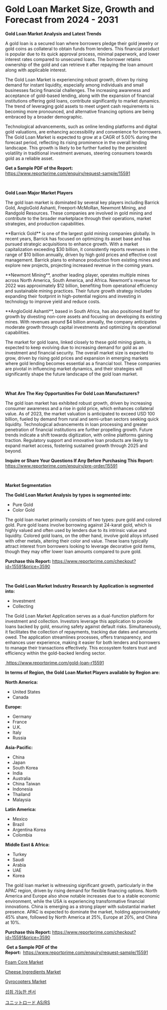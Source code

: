 <p><h1>Gold Loan Market Size, Growth and Forecast from 2024 - 2031</h1></p><p><strong>Gold Loan Market Analysis and Latest Trends</strong></p>
<p><p>A gold loan is a secured loan where borrowers pledge their gold jewelry or gold coins as collateral to obtain funds from lenders. This financial product is popular due to its quick approval process, minimal paperwork, and lower interest rates compared to unsecured loans. The borrower retains ownership of the gold and can retrieve it after repaying the loan amount along with applicable interest.</p><p>The Gold Loan Market is experiencing robust growth, driven by rising demand for instant liquidity, especially among individuals and small businesses facing financial challenges. The increasing awareness and acceptance of gold-based lending, along with the expansion of financial institutions offering gold loans, contribute significantly to market dynamics. The trend of leveraging gold assets to meet urgent cash requirements is becoming more pronounced, and alternative financing options are being embraced by a broader demographic.</p><p>Technological advancements, such as online lending platforms and digital gold valuations, are enhancing accessibility and convenience for borrowers. The Gold Loan Market is expected to grow at a CAGR of 5.00% during the forecast period, reflecting its rising prominence in the overall lending landscape. This growth is likely to be further fueled by the persistent volatility in traditional investment avenues, steering consumers towards gold as a reliable asset.</p></p>
<p><strong>Get a Sample PDF of the Report:&nbsp;</strong> <a href="https://www.reportprime.com/enquiry/request-sample/15591">https://www.reportprime.com/enquiry/request-sample/15591</a></p>
<p>&nbsp;</p>
<p><strong>Gold Loan Major Market Players</strong></p>
<p><p>The gold loan market is dominated by several key players including Barrick Gold, AngloGold Ashanti, Freeport-McMoRan, Newmont Mining, and Randgold Resources. These companies are involved in gold mining and contribute to the broader marketplace through their operations, market strategies, and production capabilities.</p><p>**Barrick Gold** is one of the largest gold mining companies globally. In recent years, Barrick has focused on optimizing its asset base and has pursued strategic acquisitions to enhance growth. With a market capitalization exceeding $30 billion, it consistently reports revenues in the range of $10 billion annually, driven by high gold prices and effective cost management. Barrick plans to enhance production from existing mines and explore new projects, projecting increased revenue in the coming years.</p><p>**Newmont Mining**, another leading player, operates multiple mines across North America, South America, and Africa. Newmont's revenue for 2022 was approximately $12 billion, benefiting from operational efficiency and sustainable mining practices. Their future growth strategy includes expanding their footprint in high-potential regions and investing in technology to improve yield and reduce costs.</p><p>**AngloGold Ashanti**, based in South Africa, has also positioned itself for growth by divesting non-core assets and focusing on developing its existing mines. With revenues around $4 billion annually, the company anticipates moderate growth through capital investments and optimizing its operational capabilities.</p><p>The market for gold loans, linked closely to these gold mining giants, is expected to keep evolving due to increasing demand for gold as an investment and financial security. The overall market size is expected to grow, driven by rising gold prices and expansion in emerging markets where gold lending becomes essential as a financial tool. These companies are pivotal in influencing market dynamics, and their strategies will significantly shape the future landscape of the gold loan market.</p></p>
<p>&nbsp;</p>
<p><strong>What Are The Key Opportunities For Gold Loan Manufacturers?</strong></p>
<p><p>The gold loan market has exhibited robust growth, driven by increasing consumer awareness and a rise in gold price, which enhances collateral value. As of 2023, the market valuation is anticipated to exceed USD 100 billion, fueled by demand from rural and semi-urban sectors seeking quick liquidity. Technological advancements in loan processing and greater penetration of financial institutions are further propelling growth. Future trends indicate a shift towards digitization, with online platforms gaining traction. Regulatory support and innovative loan products are likely to expand market access, fostering sustained growth through 2025 and beyond.</p></p>
<p><strong>Inquire or Share Your Questions If Any Before Purchasing This Report:</strong> <a href="https://www.reportprime.com/enquiry/pre-order/15591">https://www.reportprime.com/enquiry/pre-order/15591</a></p>
<p>&nbsp;</p>
<p><strong>Market Segmentation</strong></p>
<p><strong>The Gold Loan Market Analysis by types is segmented into:</strong></p>
<p><ul><li>Pure Gold</li><li>Color Gold</li></ul></p>
<p><p>The gold loan market primarily consists of two types: pure gold and colored gold. Pure gold loans involve borrowing against 24-karat gold, which is highly valued and often used by lenders due to its intrinsic value and liquidity. Colored gold loans, on the other hand, involve gold alloys infused with other metals, altering their color and value. These loans typically attract interest from borrowers looking to leverage decorative gold items, though they may offer lower loan amounts compared to pure gold.</p></p>
<p><strong>Purchase this Report:&nbsp;</strong><a href="https://www.reportprime.com/checkout?id=15591&price=3590">https://www.reportprime.com/checkout?id=15591&price=3590</a></p>
<p>&nbsp;</p>
<p><strong>The Gold Loan Market Industry Research by Application is segmented into:</strong></p>
<p><ul><li>Investment</li><li>Collecting</li></ul></p>
<p><p>The Gold Loan Market Application serves as a dual-function platform for investment and collection. Investors leverage this application to provide loans backed by gold, ensuring safety against default risks. Simultaneously, it facilitates the collection of repayments, tracking due dates and amounts owed. The application streamlines processes, offers transparency, and enhances user experience, making it easier for both lenders and borrowers to manage their transactions effectively. This ecosystem fosters trust and efficiency within the gold-backed lending sector.</p></p>
<p><a href="https://www.reportprime.com/gold-loan-r15591">&nbsp;https://www.reportprime.com/gold-loan-r15591</a></p>
<p><strong>In terms of Region, the Gold Loan Market Players available by Region are:</strong></p>
<p>
    <p> <strong> North America: </strong>
        <ul>
            <li>United States</li>
            <li>Canada</li>
        </ul>
        </p> 
    <p> <strong> Europe: </strong>
        <ul>
            <li>Germany</li>
            <li>France</li>
            <li>U.K.</li>
            <li>Italy</li>
            <li>Russia</li>
        </ul>
        </p> 
    <p> <strong> Asia-Pacific: </strong>
        <ul>
            <li>China</li>
            <li>Japan</li>
            <li>South Korea</li>
            <li>India</li>
            <li>Australia</li>
            <li>China Taiwan</li>
            <li>Indonesia</li>
            <li>Thailand</li>
            <li>Malaysia</li>
        </ul>
        </p> 
    <p> <strong> Latin America: </strong>
        <ul>
            <li>Mexico</li>
            <li>Brazil</li>
            <li>Argentina Korea</li>
            <li>Colombia</li>
        </ul>
        </p> 
    <p> <strong> Middle East & Africa: </strong>
        <ul>
            <li>Turkey</li>
            <li>Saudi</li>
            <li>Arabia</li>
            <li>UAE</li>
            <li>Korea</li>
        </ul>
    </p>
    </p>
<p><p>The gold loan market is witnessing significant growth, particularly in the APAC region, driven by rising demand for flexible financing options. North America and Europe also show notable increases due to a stable economic environment, while the USA is experiencing transformative financial innovations. China is emerging as a strong player with substantial market presence. APAC is expected to dominate the market, holding approximately 45% share, followed by North America at 25%, Europe at 20%, and China at 10%.</p></p>
<p><strong>Purchase this Report: </strong><a href="https://www.reportprime.com/checkout?id=15591&price=3590">https://www.reportprime.com/checkout?id=15591&price=3590</a></p>
<p>&nbsp;<strong>Get a Sample PDF of the Report:&nbsp;&nbsp;</strong><a href="https://www.reportprime.com/enquiry/request-sample/15591">https://www.reportprime.com/enquiry/request-sample/15591</a></p>
<p><strong></strong></p>
<p><p><a href="https://medium.com/@nyahmertz1928/this-report-aims-to-deliver-an-in-depth-analysis-of-the-global-foam-core-market-offering-both-a9f5fdcf2464">Foam Core Market</a></p><p><a href="https://www.linkedin.com/pulse/cheese-ingredients-market-research-report-includes-analysis-udaye?trackingId=OX1Yja2aRDuUrVk9bB2BWA%3D%3D">Cheese Ingredients Market</a></p><p><a href="https://issuu.com/reportprime-2/docs/gyrocopters-market-size-2030.pptx_a74d190cd14343">Gyrocopters Market</a></p><p><a href="https://medium.com/@zolajenkins98/ingestible-sensor-market-%EC%9D%98-%EA%B8%80%EB%A1%9C%EB%B2%8C-%EC%8B%9C%EC%9E%A5-%EA%B0%9C%EC%9A%94%EB%8A%94-%EC%A0%84-%EC%84%B8%EA%B3%84-%EB%B0%8F-%EC%A3%BC%EC%9A%94-%EC%8B%9C%EC%9E%A5%EC%9D%98-%EC%82%B0%EC%97%85%EC%97%90-%EC%98%81%ED%96%A5%EC%9D%84-%EB%AF%B8%EC%B9%98%EB%8A%94-%EC%A3%BC%EC%9A%94-%ED%8A%B8%EB%A0%8C%EB%93%9C%EC%97%90-%EB%8C%80%ED%95%9C-%EB%8F%85%ED%8A%B9%ED%95%9C-%EA%B4%80%EC%A0%90%EC%9D%84-%EC%A0%9C%EA%B3%B5%ED%95%A9%EB%8B%88%EB%8B%A4-71056c74762a">섭취 가능한 센서</a></p><p><a href="https://medium.com/@coleensxrkkn/unit-load-as-rs-market-%E3%81%AF-%E3%82%B3%E3%82%B9%E3%83%88%E7%AE%A1%E7%90%86%E3%81%A8%E5%8A%B9%E7%8E%87%E5%90%91%E4%B8%8A%E3%82%92%E5%84%AA%E5%85%88%E3%81%97%E3%81%BE%E3%81%99-%E3%81%95%E3%82%89%E3%81%AB-%E5%A0%B1%E5%91%8A%E6%9B%B8%E3%81%AF%E5%B8%82%E5%A0%B4%E3%81%AE%E9%9C%80%E8%A6%81%E9%9D%A2%E3%81%A8%E4%BE%9B%E7%B5%A6%E9%9D%A2%E3%81%AE%E4%B8%A1%E6%96%B9%E3%82%92%E3%82%AB%E3%83%90%E3%83%BC%E3%81%97%E3%81%A6%E3%81%84%E3%81%BE%E3%81%99-unit-load-as-rs-%E5%B8%82%E5%A0%B4%E3%81%AF-97097771c11d">ユニットロード AS/RS</a></p></p>